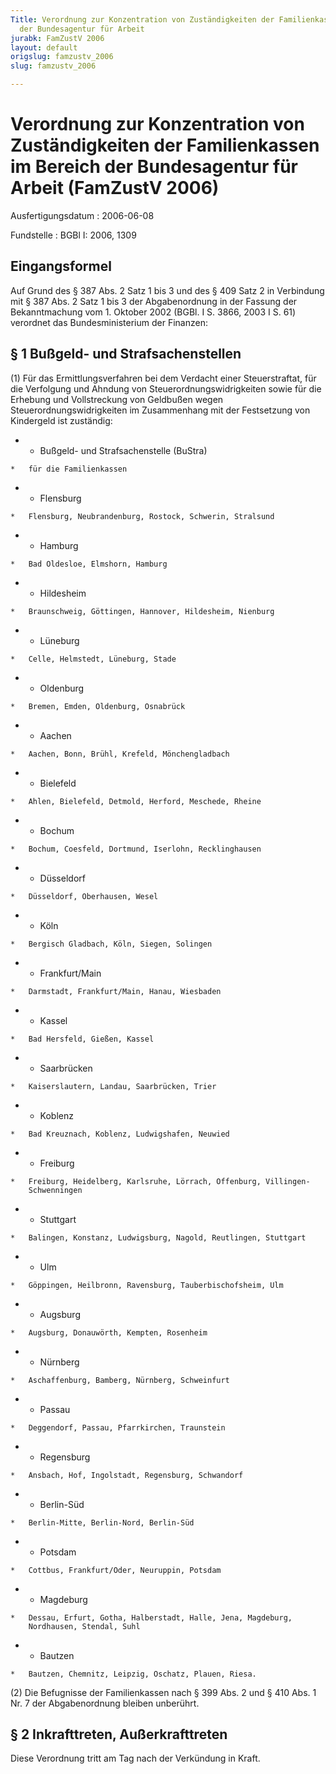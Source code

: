 ```yaml
---
Title: Verordnung zur Konzentration von Zuständigkeiten der Familienkassen im Bereich
  der Bundesagentur für Arbeit
jurabk: FamZustV 2006
layout: default
origslug: famzustv_2006
slug: famzustv_2006

---
```


# Verordnung zur Konzentration von Zuständigkeiten der Familienkassen im Bereich der Bundesagentur für Arbeit (FamZustV 2006)

Ausfertigungsdatum
:   2006-06-08

Fundstelle
:   BGBl I: 2006, 1309



## Eingangsformel

Auf Grund des § 387 Abs. 2 Satz 1 bis 3 und des § 409 Satz 2 in
Verbindung mit § 387 Abs. 2 Satz 1 bis 3 der Abgabenordnung in der
Fassung der Bekanntmachung vom 1. Oktober 2002 (BGBl. I S. 3866, 2003
I S. 61) verordnet das Bundesministerium der Finanzen:


## § 1 Bußgeld- und Strafsachenstellen

(1) Für das Ermittlungsverfahren bei dem Verdacht einer
Steuerstraftat, für die Verfolgung und Ahndung von
Steuerordnungswidrigkeiten sowie für die Erhebung und Vollstreckung
von Geldbußen wegen Steuerordnungswidrigkeiten im Zusammenhang mit der
Festsetzung von Kindergeld ist zuständig:

*    *   Bußgeld- und Strafsachenstelle (BuStra)

    *   für die Familienkassen


*    *   Flensburg

    *   Flensburg, Neubrandenburg, Rostock, Schwerin, Stralsund


*    *   Hamburg

    *   Bad Oldesloe, Elmshorn, Hamburg


*    *   Hildesheim

    *   Braunschweig, Göttingen, Hannover, Hildesheim, Nienburg


*    *   Lüneburg

    *   Celle, Helmstedt, Lüneburg, Stade


*    *   Oldenburg

    *   Bremen, Emden, Oldenburg, Osnabrück


*    *   Aachen

    *   Aachen, Bonn, Brühl, Krefeld, Mönchengladbach


*    *   Bielefeld

    *   Ahlen, Bielefeld, Detmold, Herford, Meschede, Rheine


*    *   Bochum

    *   Bochum, Coesfeld, Dortmund, Iserlohn, Recklinghausen


*    *   Düsseldorf

    *   Düsseldorf, Oberhausen, Wesel


*    *   Köln

    *   Bergisch Gladbach, Köln, Siegen, Solingen


*    *   Frankfurt/Main

    *   Darmstadt, Frankfurt/Main, Hanau, Wiesbaden


*    *   Kassel

    *   Bad Hersfeld, Gießen, Kassel


*    *   Saarbrücken

    *   Kaiserslautern, Landau, Saarbrücken, Trier


*    *   Koblenz

    *   Bad Kreuznach, Koblenz, Ludwigshafen, Neuwied


*    *   Freiburg

    *   Freiburg, Heidelberg, Karlsruhe, Lörrach, Offenburg, Villingen-
        Schwenningen


*    *   Stuttgart

    *   Balingen, Konstanz, Ludwigsburg, Nagold, Reutlingen, Stuttgart


*    *   Ulm

    *   Göppingen, Heilbronn, Ravensburg, Tauberbischofsheim, Ulm


*    *   Augsburg

    *   Augsburg, Donauwörth, Kempten, Rosenheim


*    *   Nürnberg

    *   Aschaffenburg, Bamberg, Nürnberg, Schweinfurt


*    *   Passau

    *   Deggendorf, Passau, Pfarrkirchen, Traunstein


*    *   Regensburg

    *   Ansbach, Hof, Ingolstadt, Regensburg, Schwandorf


*    *   Berlin-Süd

    *   Berlin-Mitte, Berlin-Nord, Berlin-Süd


*    *   Potsdam

    *   Cottbus, Frankfurt/Oder, Neuruppin, Potsdam


*    *   Magdeburg

    *   Dessau, Erfurt, Gotha, Halberstadt, Halle, Jena, Magdeburg,
        Nordhausen, Stendal, Suhl


*    *   Bautzen

    *   Bautzen, Chemnitz, Leipzig, Oschatz, Plauen, Riesa.




(2) Die Befugnisse der Familienkassen nach § 399 Abs. 2 und § 410 Abs.
1 Nr. 7 der Abgabenordnung bleiben unberührt.


## § 2 Inkrafttreten, Außerkrafttreten

Diese Verordnung tritt am Tag nach der Verkündung in Kraft.

